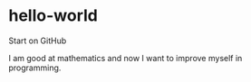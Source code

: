 # hello-world
Start on GitHub

I am good at mathematics and now I want to improve myself in programming.
